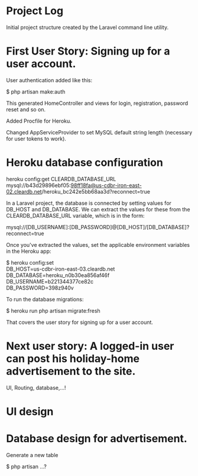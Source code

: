 # Project Log

Initial project structure created by the Laravel command line utility.

# First User Story: Signing up for a user account. 


User authentication added like this:

$ php artisan make:auth

This generated HomeController and views for login, registration, password reset and so on.


Added Procfile for Heroku.


Changed AppServiceProvider to set MySQL default string length (necessary for user tokens to work).



# Heroku database configuration

heroku config:get CLEARDB_DATABASE_URL
mysql://b43d29896ebf05:98ff18fa@us-cdbr-iron-east-02.cleardb.net/heroku_bc242e5bb68aa3d?reconnect=true

In a Laravel project, the database is connected by setting values for DB_HOST and DB_DATABASE. We can extract the values for these from the CLEARDB_DATABASE_URL variable, which is in the form:

mysql://[DB_USERNAME]:[DB_PASSWORD]@[DB_HOST]/[DB_DATABASE]?reconnect=true

Once you've extracted the values, set the applicable environment variables in the Heroku app:

$ heroku config:set \
DB_HOST=us-cdbr-iron-east-03.cleardb.net \
DB_DATABASE=heroku_n0b30ea856af46f \
DB_USERNAME=b221344377ce82c \
DB_PASSWORD=398z940v


To run the database migrations:

$ heroku run php artisan migrate:fresh

That covers the user story for signing up for a user account.



# Next user story: A logged-in user can post his holiday-home advertisement to the site.

UI, Routing, database,...!


# UI design

# Database design for advertisement. 

Generate a new table

$ php artisan ...?

